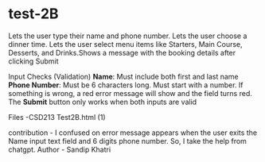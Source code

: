 # test-2B
Lets the user type their name and phone number. Lets the user choose a dinner time. Lets the user select menu items like Starters, Main Course, Desserts, and Drinks.Shows a message with the booking details after clicking Submit

 Input Checks (Validation)
**Name**: Must include both first and last name 
**Phone Number**: Must be 6 characters long. Must start with a number. If something is wrong, a red error message will show and the field turns red. The **Submit** button only works when both inputs are valid

Files -CSD213 Test2B.html (1)

contribution - I confused on error message appears when the user exits the Name input text field and 6 digits phone number. So, I take the help from chatgpt.
Author - Sandip Khatri
